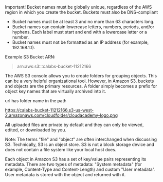 
Important! Bucket names must be globally unique, regardless of the AWS region in which you create the bucket. Buckets must also be DNS-compliant

- Bucket names must be at least 3 and no more than 63 characters long.
- Bucket names can contain lowercase letters, numbers, periods, and/or hyphens. Each label must start and end with a lowercase letter or a number.
- Bucket names must not be formatted as an IP address (for example, 192.168.1.1).


Example S3 Bucket ARN:
>  arn:aws:s3:::calabs-bucket-11212166


The AWS S3 console allows you to create folders for grouping objects. This can be a very helpful organizational tool. However, in Amazon S3, buckets and objects are the primary resources. A folder simply becomes a prefix for object key names that are virtually archived into it. 


url has folder name in the path

https://calabs-bucket-11212166.s3-us-west-2.amazonaws.com/cloudfolder/cloudacademy-logo.png



All uploaded files are private by default and they can only be viewed, edited, or downloaded by you. 


Note: The terms "file" and "object" are often interchanged when discussing S3. Technically, S3 is an object store. S3 is not a block storage device and does not contain a file system like your local host does. 


Each object in Amazon S3 has a set of key/value pairs representing its metadata. There are two types of metadata: "System metadata" (for example, Content-Type and Content-Length) and custom "User metadata". User metadata is stored with the object and returned with it.